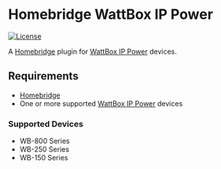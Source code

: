 # Homebridge WattBox IP Power

[![License](https://badgen.net/github/license/michaelahern/homebridge-airthings)](LICENSE)

A [Homebridge](https://homebridge.io) plugin for [WattBox IP Power](https://www.snapav.com/shop/en/snapav/wattbox-ip-power) devices.

## Requirements

 * [Homebridge](https://homebridge.io/)
 * One or more supported [WattBox IP Power](https://www.snapav.com/shop/en/snapav/wattbox-ip-power) devices

### Supported Devices

 * WB-800 Series
 * WB-250 Series
 * WB-150 Series
